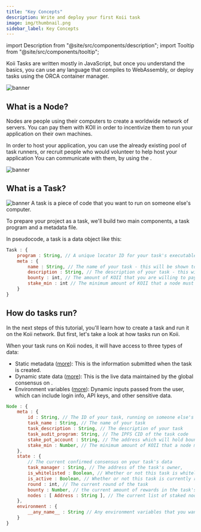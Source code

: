 ```yaml
---
title: "Key Concepts"
description: Write and deploy your first Koii task
image: img/thumbnail.png
sidebar_label: Key Concepts
---
```


import Description from "@site/src/components/description";
import Tooltip from "@site/src/components/tooltip";


Koii Tasks are written mostly in JavaScript, but once you understand the basics, you can use any language that compiles to WebAssembly, or deploy tasks using the ORCA container manager.


![banner](/img/develop/write-task/building-on-koii.svg)

## What is a Node?

Nodes are people using their computers to create a worldwide network of servers. You can pay them with KOII in order to incentivize them to run your application on their own machines.

In order to host your application, you can use the already existing pool of task runners, or recruit people who would volunteer to help host your application You can communicate with them, by using the <Tooltip text="Koii SDK"/>.

![banner](/img/develop/write-task/nodes-and-tasks.svg)

## What is a Task?

![banner](/img/develop/write-task/what-are-tasks.svg)
A task is a piece of code that you want to run on someone else's computer.

To prepare your project as a task, we'll build two main components, a task program and a metadata file.

In pseudocode, a task is a data object like this:

```js
Task : {
    program : String, // A unique locator ID for your task's executable file (i.e. an IPFS CID)
    meta : {
        name : String, // The name of your task - this will be shown to node operators
        description : String, // The description of your task - this will be shown to node operators
        bounty : int, // The amount of KOII that you are willing to pay to run your task
        stake_min : int // The minimum amount of KOII that a node must stake to run your task
    }
}
```

## How do tasks run?

In the next steps of this tutorial, you'll learn how to create a task and run it on the Koii network. But first, let's take a look at how tasks run on Koii.

When your task runs on Koii nodes, it will have access to three types of data:

- Static metadata ([more](/develop/write-a-koii-task/task-development-kit-tdk/using-the-task-namespace/task-state)): This is the information submitted when the task is created.
- Dynamic state data ([more](/develop/write-a-koii-task/task-development-kit-tdk/using-the-task-namespace/task-state)): This is the live data maintained by the global consensus on <Tooltip text="K2"/>.
- Environment variables ([more](/develop/write-a-koii-task/task-development-kit-tdk/using-the-task-namespace/keys-and-secrets)): Dynamic inputs passed from the user, which can include login info, API keys, and other sensitive data.

```js
Node : {
    meta : {
        id : String, // The ID of your task, running on someone else's computer
        task_name : String, // The name of your task
        task_description : String, // The description of your task
        task_audit_program: String, // The IPFS CID of the task code
        stake_pot_account : String, // The address which will hold bounty rewards and collateral
        stake_min : Number, // The minimum amount of KOII that a node must stake to run your task
    },
    state : {
        // The current confirmed consensus on your task's data
        task_manager : String, // The address of the task's owner,
        is_whitelisted : Boolean, // Whether or not this task is whitelisted to run on nodes
        is_active : Boolean, // Whether or not this task is currently running on nodes
        round : int, // The current round of the task
        bounty : Number, // the current amount of rewards in the task's bounty pool
        nodes : [ Address : String ], // The current list of staked nodes participating in this task
    },
    environment : {
        __any_name__ : String // Any environment variables that you want node operators to pass to your task
    }
}
```
